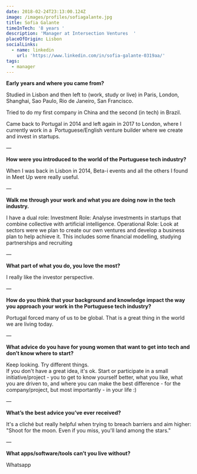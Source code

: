 ```yaml
---
date: 2018-02-24T23:13:00.124Z
image: /images/profiles/sofiagalante.jpg
title: Sofia Galante
timeInTech: '8 years '
description: 'Manager at Intersection Ventures  '
placeOfOrigin: Lisbon
socialLinks:
  - name: linkedin
    url: 'https://www.linkedin.com/in/sofia-galante-0319aa/'
tags:
  - manager
---
```

**Early years and where you came from?**

Studied in Lisbon and then left to (work, study or live) in Paris, London, Shanghai, Sao Paulo, Rio de Janeiro, San Francisco.

Tried to do my first company in China and the second (in tech) in Brazil.

Came back to Portugal in 2014 and left again in 2017 to
London, where I currently work in a 
Portuguese/English venture builder where we create and invest in
startups.

—

**How were you introduced to the world of the Portuguese tech industry?**

When I was back in Lisbon in 2014, Beta-i events and all the others I found in Meet Up were really useful.

—

**Walk me through your work and what you are doing now in the tech industry.**

I have a dual role:
Investment Role: Analyse investments in startups that combine collective with artificial intelligence.
Operational Role: Look at sectors were we plan to create our own ventures and develop a business plan to help achieve it.
This includes some financial modelling, studying partnerships and recruiting

—

**What part of what you do, you love the most?**

I really like the investor perspective.

—

**How do you think that your background and knowledge impact the way you approach your work in the Portuguese tech industry?**

Portugal forced many of us to be global. That is a great thing in the world we are living today.

—

**What advice do you have for young women that want to get into tech and don’t know where to start?**

Keep looking. Try different things.   
If you don't have a great idea, it's ok.
Start or participate in a small initiative/project - you to get to know yourself better, what you like, what you are driven to,  and where you can make the best difference - for the company/project, but most importantly - in your life :)  


—

**What’s the best advice you’ve ever received?**

It's a cliché but really helpful when trying to breach barriers and aim higher: "Shoot for the moon. Even if you miss, you'll land among the stars."


—

**What apps/software/tools can’t you live without?**

Whatsapp 

